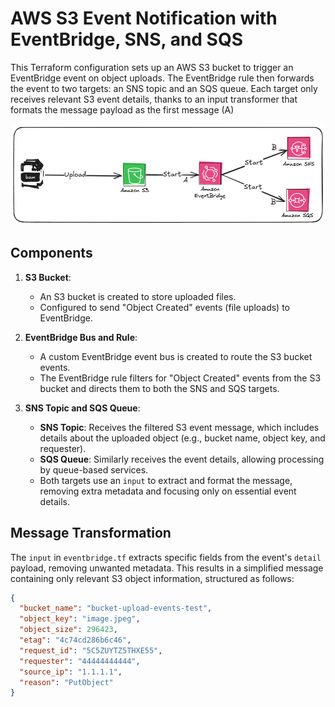 # AWS S3 Event Notification with EventBridge, SNS, and SQS

This Terraform configuration sets up an AWS S3 bucket to trigger an EventBridge event on object uploads. The EventBridge rule then forwards the event to two targets: an SNS topic and an SQS queue. Each target only receives relevant S3 event details, thanks to an input transformer that formats the message payload as the first message (A)

![Architecture Diagram](./media/img.png)

## Components

1. **S3 Bucket**:
    - An S3 bucket is created to store uploaded files.
    - Configured to send "Object Created" events (file uploads) to EventBridge.

2. **EventBridge Bus and Rule**:
    - A custom EventBridge event bus is created to route the S3 bucket events.
    - The EventBridge rule filters for "Object Created" events from the S3 bucket and directs them to both the SNS and SQS targets.

3. **SNS Topic and SQS Queue**:
    - **SNS Topic**: Receives the filtered S3 event message, which includes details about the uploaded object (e.g., bucket name, object key, and requester).
    - **SQS Queue**: Similarly receives the event details, allowing processing by queue-based services.
   -  Both targets use an `input` to extract and format the message, removing extra metadata and focusing only on essential event details.

## Message Transformation

The `input` in `eventbridge.tf` extracts specific fields from the event's `detail` payload, removing unwanted metadata. This results in a simplified message containing only relevant S3 object information, structured as follows:

```json
{
  "bucket_name": "bucket-upload-events-test",
  "object_key": "image.jpeg",
  "object_size": 296423,
  "etag": "4c74cd286b6c46",
  "request_id": "5C5ZUYTZ5THXE55",
  "requester": "44444444444",
  "source_ip": "1.1.1.1",
  "reason": "PutObject"
}
```

